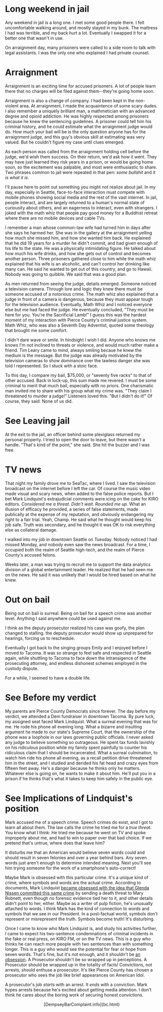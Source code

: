 # Long weekend in jail

Any weekend in jail is a long one. I met some good people there. I felt uncomfortable walking around, and 
mostly stayed in my bunk. The mattress I had was terrible, and my back hurt a lot. Eventually I swapped it 
for a better one that wasn't in use.

On arraignment day, many prisoners were called to a side room to talk with legal assistants. I was the 
only one who explained I had private counsel.

# Arraignment

Arraignment is an exciting time for accused prisoners. A lot of people learn there that no charges will be 
filed against them--they're going home soon.

Arraignment is also a change of company. I had been kept in the non-violent area. At arraignment, I made 
the acquaintence of some scary dudes. I also remember a uniquely brilliant man, a mathmetician with an 
advanced degree and opioid addiction. He was highly respected among prisoners because he knew the 
sentencing guidelines. A prisoner could tell him his criminal history, and he could estimate what the 
arraignment judge would do. How much your bail will be is the only question anyone has for the arraignment 
judge, and this guy's obvious skill at estimating was very valued. But he couldn't figure my case until 
clues emerged.

As each person was called from the arraignment holding cell before the judge, we'd wish them success. On 
their return, we'd ask how it went. They may have just learned they risk years in a prison, or would 
be 
going home soon, so the excitement was palpable, and most were enthusiastic to share. Two phrases common 
to jail were repeated in that pen: *some bullshit* and *it is what it is*.

I'll pause here to point out something you might not realize about jail. In my day, especially in Seattle, 
face-to-face interaction must compete with mobile phones showing social media and the rest of the vast 
internet. In jail, people interact, and are largely returned to a human's normal state of curiousity about 
others, and an eagerness to interact, even with strangers. I joked with the math whiz that people pay good 
money for a Buddhist retreat where there are no mobile devices and cable TVs.

I remember a man whose common-law wife had turned him in days after she says he harmed her. She was in the 
gallery at the arraignment yelling how much she missed him, and how she wanted him back. He explained that 
he did 19 years for a murder he didn't commit, and had given enough of his life to the state. He was a 
physically intimidating figure. He talked about how much his wife drinks, and how she gets out of control 
and becomes another person. Three prisoners gathered close to him while the math whiz explained that his 
wife is an alcoholic, and can't control her drinking like many can. He said he wanted to get out of this 
country, and go to Hawaii. Nobody was going to quibble. We said that was a good plan.

As men returned from seeing the judge, details emerged. Someone noticed a television camera. Through lore 
and logic they knew there must be someone accused of a notorious crime. The math whiz also explained that 
a judge in front of a camera is dangerous, because they must appear tough for the television audience. 
Eventually, Math Whiz and I noticed everyone else but me had faced the judge. He eventually concluded, 
"They must be here for you. You're the Sacrificial Lamb!" I guess this was the hardest moment of my 
interaction with Pierce County's criminal justice system. Math Whiz, who was also a Seventh Day Adventist, 
quoted some theology that brought me some comfort.

I didn't dare wave or smile. In hindsight I wish I did. Anyone who knows me knows I'm not inclined to 
threats or violence, and would much rather make a friend. Tim Leary came to mind, always smiling becaue he 
knew the medium is the message. But the judge was already motivated by the television cameras to show 
dominance over the lawless danger she was told I represented. So I stuck with a stoic face.

To this day, I compare my bail, $75,000, or "seventy five racks" to that of other accused. Back in 
lock-up, this sum made me revered. I must be some criminal to merit that much bail, especially with no 
priors. One charismatic man invited me to share with his group what my crime was. "They claim I threatened 
to murder a judge!" Listeners loved this. "But I didn't do it!" Of course, they said. None of us did.

# See Leaving jail

At the exit to the jail, an officer behind some plexiglass returned my personal property. I tried to open 
the door to leave, but there wasn't a handle. "That's kind of the point," she said. She hit the buzzer and 
I was free.

# TV news

That night my family drove me to SeaTac, where I lived. I saw the television broadcast on the internet 
before I left the car. Of course the music video made visual and scary news, when added to the false 
police reports. But I bet Mark Lindquist's extrajudicial comments were icing on the cake for KIRO editors. 
*Considered me a threat. Didn't wait. Rounded me up.* What an illusion of efficacy he provided, a series 
of false statements, made publically at the expense of my reputation, and obviously endangering my right 
to a fair trial. Yeah, Champ. He said what he thought would keep his job safe. Truth was secondary, and he 
thought it was OK to risk everything else as collateral damage.

I walked into my job in downtown Seattle on Tuesday. Nobody noticed I had missed Monday, and nobody even 
saw the news broadcast. For a time, I occupied both the realm of Seattle high-tech, and the realm of 
Pierce County's accused felons.

Weeks later, a man was trying to recruit me to support the data analytics division of a global 
entertainment leader. He realized that he had seen me on the news. He said it was unlikely that I would be 
hired based on what he knew.

# Out on bail

Being out on bail is surreal. Being on bail for a speech crime was another level. Anything I said anywhere
could be used against me.

I think as the deputy prosecutor realized his case was goofy, the plan changed to stalling. the deputy prosecutor would show up 
unprepared for hearings, forcing us to reschedule.

Eventually I got back to the singing groups Emily and I enjoyed before I moved to Tacoma. It was so 
strange to feel safe and respected in Seattle again, while shuttling to Tacoma to face down the 
intransigence of the prosecuting attorney, and endless dishonest 
schemes employed in the custody dispute.

For a while, I seemed to have a double life.

# See Before my verdict

My parents are Pierce County Democrats since forever. The day before my verdict, we 
attended a Dem fundraiser in downtown Tacoma. By pure luck, my assigned seat faced Mark Lindquist. What a surreal 
evening that was for me. He rode his phone all evening long. What a bizarre and insulting argument he made 
to our state's Supreme Court, that the ownership of the phone was a loophole in our laws governing public 
officials. I never asked any judge to believe something so outrageous. He spent tax funds lavishly on his 
ridiculous position while my family spent painfully to counter his ridiculous claim that I should be 
incarcerated. What a surreal culmination, to watch him ride his phone all evening, as a recall 
petition drive threatened him in the street, and I studied and derided his fat head and crazy eyes from 
fifteen feet away. He's a danger because he thinks only he matters. Whatever else is going on, he wants to 
make it about him. He'll put you in a prison if he thinks that's what it takes to keep him safely in the 
public eye.

# See Implications of Lindquist's position

Mark accused me of a speech crime. Speech crimes do exist, and I 
got to learn all about them. The law calls the crime he tried me 
for a *true threat*. You know what I think: He tried me because he 
went on TV and spoke improperly about me, and had to win to paper 
over that bad choice. If we pretend that's untrue, where does that 
leave him? 

It disturbs me that an American would believe seven 
words could and should result in seven felonies and over a year 
behind bars. Any seven words just aren't enough to determine 
intended meaning. Next you'll see him trying someone for the work 
of a smartphone's auto-correct!

Maybe Mark is obsessed with this particular crime. It's a unique 
kind of crime, where symbols and words are the actual crime. 
According to documents, Mark Lindquist [became obsessed with the 
idea that Glenda Nissen committed this same 
crime](http://www.thenewstribune.com/news/local/crime/article26298505.html) 
by sending a death threat to Mary Robnett, even though no forensic 
evidence tied her to it, and other details didn't point to her, 
either. 
Maybe as a writer of pulp fiction, he's unusually attached 
to words. 
I 
think Mark has the kind of connection to words and symbols that we 
see in our President. In a post-factual world, symbols don't 
represent or misrepresent the truth. Symbols become truth! It's 
disturbing.

Once I came to know who Mark Lindquist is, and study his 
activities further, I came to expect his two-sentence 
condemnations of criminal incidents in the fake or real press, on 
KIRO FM, or on the TV news. This is a guy who thinks he can reach 
more people with two sentences than with something longer. This is 
a guy who would see the potential for fear or hope from seven words.
That's fine, but it's not enough, and it shouldn't be [an obsession](http://www.thenewstribune.com/news/local/crime/article53206345.html).
A Prosecutor shouldn't be so 
wrapped up in perceptions. A Prosecutor should be wrapped up in 
the totality of facts! Convictions, not arrests, should enthuse a 
prosecutor. It's like Pierce County has chosen a prosecutor who 
sees the job like brief appearances on American Idol. 

A prosecutor's job _starts_ with an arrest. It _ends_ with a 
conviction. Mark hypes arrests because he's excited about getting 
media attention. I don't think he cares about the boring work 
of securing honest convictions.

<center>[DempseyBarComplaint.info](bc.html)</center>

